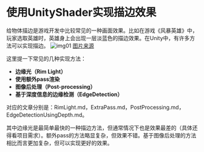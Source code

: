 # 使用UnityShader实现描边效果
给物体描边是游戏开发中比较常见的一种画面效果。比如在游戏《风暴英雄》中，玩家选取英雄时，英雄身上会出现一层淡蓝色的描边效果。在Unity中，有许多方法可以实现描边。
![img01](http://www.cherryfrog.net/images/blogs/outline-001.jpg)
[图片来源](https://www.bilibili.com/video/av7255515/)


这里提一下常见的几种实现方法：
* **边缘光（Rim Light）**
* **使用额外pass渲染**
* **图像后处理（Post-processing）**
* **基于深度信息的边缘检测（EdgeDetection）**

对应的文章分别是：RimLight.md，ExtraPass.md，PostProcessing.md，EdgeDetectionUsingDepth.md。

其中边缘光是最简单最快的一种描边方法，但通常情况下也是效果最差的（具体还得看项目需求）。额外pass的方法略显复杂，但效果不错。基于图像后处理的方法相比而言更加复杂，但可以实现更好的效果。
